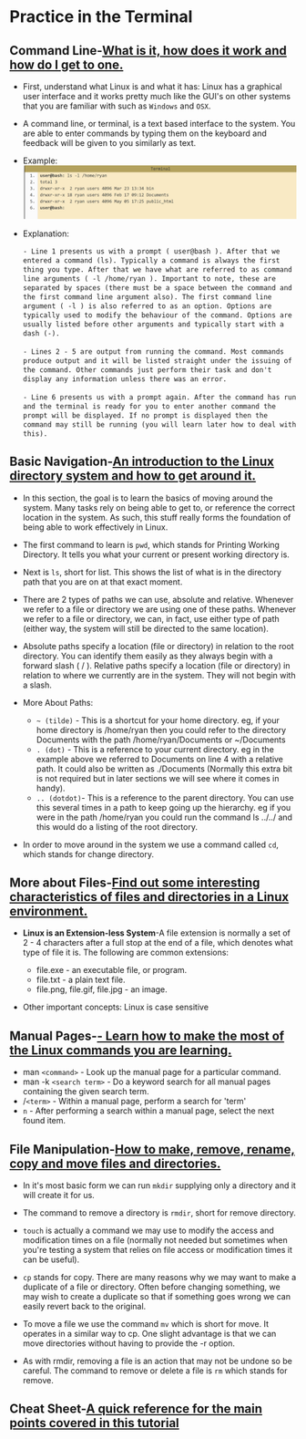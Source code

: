 # Practice in the Terminal

## Command Line-[What is it, how does it work and how do I get to one.](https://ryanstutorials.net/linuxtutorial/commandline.php)

- First, understand what Linux is and what it has: Linux has a graphical user interface and it works pretty much like the GUI's on other systems that you are familiar with such as `Windows` and `OSX`.

- A command line, or terminal, is a text based interface to the system. You are able to enter commands by typing them on the keyboard and feedback will be given to you similarly as text.

- Example: ![bash in terminal](Images/Example%20of%20command%20lines.png)

- Explanation:

      - Line 1 presents us with a prompt ( user@bash ). After that we entered a command (ls). Typically a command is always the first thing you type. After that we have what are referred to as command line arguments ( -l /home/ryan ). Important to note, these are separated by spaces (there must be a space between the command and the first command line argument also). The first command line argument ( -l ) is also referred to as an option. Options are typically used to modify the behaviour of the command. Options are usually listed before other arguments and typically start with a dash (-).

      - Lines 2 - 5 are output from running the command. Most commands produce output and it will be listed straight under the issuing of the command. Other commands just perform their task and don't display any information unless there was an error.
      
      - Line 6 presents us with a prompt again. After the command has run and the terminal is ready for you to enter another command the prompt will be displayed. If no prompt is displayed then the command may still be running (you will learn later how to deal with this).

## Basic Navigation-[An introduction to the Linux directory system and how to get around it.](https://ryanstutorials.net/linuxtutorial/navigation.php)

- In this section, the goal is to learn the basics of moving around the system. Many tasks rely on being able to get to, or reference the correct location in the system. As such, this stuff really forms the foundation of being able to work effectively in Linux.

- The first command to learn is `pwd`, which stands for Printing Working Directory. It tells you what your current or present working directory is.

- Next is `ls`, short for list. This shows the list of what is in the directory path that you are on at that exact moment.

- There are 2 types of paths we can use, absolute and relative. Whenever we refer to a file or directory we are using one of these paths. Whenever we refer to a file or directory, we can, in fact, use either type of path (either way, the system will still be directed to the same location).

- Absolute paths specify a location (file or directory) in relation to the root directory. You can identify them easily as they always begin with a forward slash ( / ). Relative paths specify a location (file or directory) in relation to where we currently are in the system. They will not begin with a slash.

- More About Paths:

  - `~ (tilde)` - This is a shortcut for your home directory. eg, if your home directory is /home/ryan then you could refer to the directory Documents with the path /home/ryan/Documents or ~/Documents
  - `. (dot)` - This is a reference to your current directory. eg in the example above we referred to Documents on line 4 with a relative path. It could also be written as ./Documents (Normally this extra bit is not required but in later sections we will see where it comes in handy).
  - `.. (dotdot)`- This is a reference to the parent directory. You can use this several times in a path to keep going up the hierarchy. eg if you were in the path /home/ryan you could run the command ls ../../ and this would do a listing of the root directory.

- In order to move around in the system we use a command called `cd`, which stands for change directory.

## More about Files-[Find out some interesting characteristics of files and directories in a Linux environment.](https://ryanstutorials.net/linuxtutorial/aboutfiles.php)

- **Linux is an Extension-less System**-A file extension is normally a set of 2 - 4 characters after a full stop at the end of a file, which denotes what type of file it is. The following are common extensions:

  - file.exe - an executable file, or program.
  - file.txt - a plain text file.
  - file.png, file.gif, file.jpg - an image.

- Other important concepts: Linux is case sensitive

## Manual Pages-[- Learn how to make the most of the Linux commands you are learning.](https://ryanstutorials.net/linuxtutorial/manual.php)

- man `<command>` - 
Look up the manual page for a particular command.
- man -k `<search term>` - 
Do a keyword search for all manual pages containing the given search term.
- /`<term>` - 
Within a manual page, perform a search for 'term'
- `n` -
After performing a search within a manual page, select the next found item.

## File Manipulation-[How to make, remove, rename, copy and move files and directories.](https://ryanstutorials.net/linuxtutorial/filemanipulation.php)

- In it's most basic form we can run `mkdir` supplying only a directory and it will create it for us.

- The command to remove a directory is `rmdir`, short for remove directory.

- `touch` is actually a command we may use to modify the access and modification times on a file (normally not needed but sometimes when you're testing a system that relies on file access or modification times it can be useful).

- `cp` stands for copy. There are many reasons why we may want to make a duplicate of a file or directory. Often before changing something, we may wish to create a duplicate so that if something goes wrong we can easily revert back to the original.

- To move a file we use the command `mv` which is short for move. It operates in a similar way to cp. One slight advantage is that we can move directories without having to provide the -r option.

- As with rmdir, removing a file is an action that may not be undone so be careful. The command to remove or delete a file is `rm` which stands for remove.

## Cheat Sheet-[A quick reference for the main points covered in this tutorial](https://ryanstutorials.net/linuxtutorial/cheatsheet.php)
